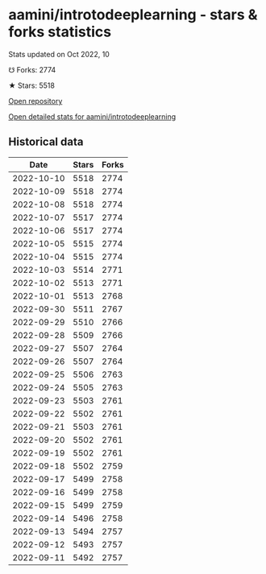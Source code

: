 # aamini/introtodeeplearning - stars & forks statistics

Stats updated on Oct 2022, 10

☋ Forks: 2774

★ Stars: 5518

[Open repository](https://github.com/aamini/introtodeeplearning)

[Open detailed stats for aamini/introtodeeplearning](https://reviewgithub.com/rep/aamini/introtodeeplearning)

## Historical data
| Date | Stars | Forks |
|------|-------|-------|
| 2022-10-10 | 5518 | 2774 | 
| 2022-10-09 | 5518 | 2774 | 
| 2022-10-08 | 5518 | 2774 | 
| 2022-10-07 | 5517 | 2774 | 
| 2022-10-06 | 5517 | 2774 | 
| 2022-10-05 | 5515 | 2774 | 
| 2022-10-04 | 5515 | 2774 | 
| 2022-10-03 | 5514 | 2771 | 
| 2022-10-02 | 5513 | 2771 | 
| 2022-10-01 | 5513 | 2768 | 
| 2022-09-30 | 5511 | 2767 | 
| 2022-09-29 | 5510 | 2766 | 
| 2022-09-28 | 5509 | 2766 | 
| 2022-09-27 | 5507 | 2764 | 
| 2022-09-26 | 5507 | 2764 | 
| 2022-09-25 | 5506 | 2763 | 
| 2022-09-24 | 5505 | 2763 | 
| 2022-09-23 | 5503 | 2761 | 
| 2022-09-22 | 5502 | 2761 | 
| 2022-09-21 | 5503 | 2761 | 
| 2022-09-20 | 5502 | 2761 | 
| 2022-09-19 | 5502 | 2761 | 
| 2022-09-18 | 5502 | 2759 | 
| 2022-09-17 | 5499 | 2758 | 
| 2022-09-16 | 5499 | 2758 | 
| 2022-09-15 | 5499 | 2759 | 
| 2022-09-14 | 5496 | 2758 | 
| 2022-09-13 | 5494 | 2757 | 
| 2022-09-12 | 5493 | 2757 | 
| 2022-09-11 | 5492 | 2757 | 


